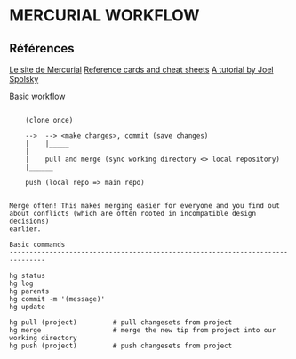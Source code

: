 MERCURIAL WORKFLOW
===============================================================================

Références
-------------------------------------------------------------------------------
[Le site de Mercurial](http://mercurial.selenic.com/)
[Reference cards and cheat sheets](http://mercurial.selenic.com/wiki/QuickReferenceCardsAndCheatSheets)
[A tutorial by Joel Spolsky](http://hginit.com/)

Basic workflow
~~~~~~~~~~~~~~~~~~~~~~~~~~~~~~~~~~~~~~~~~~~~~~~~~~~~~~~~~~~~~~~~~~~~~~~~~~~~~~~

    (clone once)

    -->  --> <make changes>, commit (save changes)
    |    |_____
    |
    |    pull and merge (sync working directory <> local repository)
    |______

    push (local repo => main repo)


Merge often! This makes merging easier for everyone and you find out
about conflicts (which are often rooted in incompatible design decisions)
earlier.

Basic commands
-------------------------------------------------------------------------------

hg status
hg log
hg parents
hg commit -m '(message)'
hg update

hg pull (project)         # pull changesets from project
hg merge                  # merge the new tip from project into our working directory
hg push (project)         # push changesets from project
